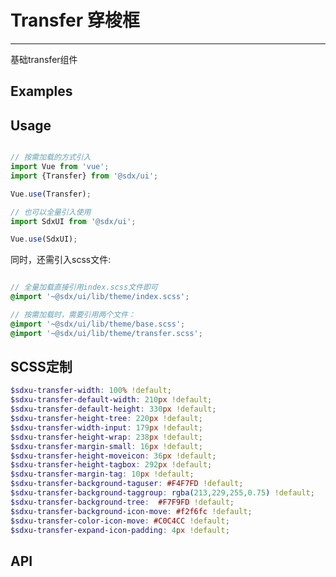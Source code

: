 # Transfer 穿梭框
---

基础transfer组件

## Examples

<Common-BasicUsage>
  <ui-transfer-transfer></ui-transfer-transfer>
  <highlight-code slot="codeText" lang="vue">
    <template>
      <div class="demo-table">
        <SdxuTransfer
            :data="data"
            :tags.sync="tags"
            :default-keys.sync="defaultKeys"
            :tree-node-key="treeNodeKey"
            :placeholder="placeholder"
            :loading="loading"
            :need-show-tags="needShowTags"
        />
      </div>
    </template>
  </highlight-code>
</Common-BasicUsage>

## Usage

```js

// 按需加载的方式引入
import Vue from 'vue';
import {Transfer} from '@sdx/ui';

Vue.use(Transfer);

// 也可以全量引入使用
import SdxUI from '@sdx/ui';

Vue.use(SdxUI);
```

同时，还需引入scss文件:

```scss

// 全量加载直接引用index.scss文件即可
@import '~@sdx/ui/lib/theme/index.scss';

// 按需加载时，需要引用两个文件：
@import '~@sdx/ui/lib/theme/base.scss';
@import '~@sdx/ui/lib/theme/transfer.scss';

```
## SCSS定制
```scss
$sdxu-transfer-width: 100% !default;
$sdxu-transfer-default-width: 210px !default;
$sdxu-transfer-default-height: 330px !default;
$sdxu-transfer-height-tree: 220px !default;
$sdxu-transfer-width-input: 179px !default;
$sdxu-transfer-height-wrap: 238px !default;
$sdxu-transfer-margin-small: 16px !default;
$sdxu-transfer-height-moveicon: 36px !default;
$sdxu-transfer-height-tagbox: 292px !default;
$sdxu-transfer-margin-tag: 10px !default;
$sdxu-transfer-background-taguser: #F4F7FD !default;
$sdxu-transfer-background-taggroup: rgba(213,229,255,0.75) !default;
$sdxu-transfer-background-tree:  #F7F9FD !default;
$sdxu-transfer-background-icon-move: #f2f6fc !default;
$sdxu-transfer-color-icon-move: #C0C4CC !default;
$sdxu-transfer-expand-icon-padding: 4px !default;

```
## API

<ui-transfer-api slot="api" />
